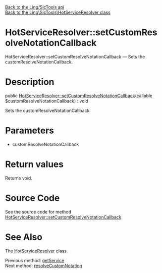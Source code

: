 [Back to the Ling/SicTools api](https://github.com/lingtalfi/SicTools/blob/master/doc/api/Ling/SicTools.md)<br>
[Back to the Ling\SicTools\HotServiceResolver class](https://github.com/lingtalfi/SicTools/blob/master/doc/api/Ling/SicTools/HotServiceResolver.md)


HotServiceResolver::setCustomResolveNotationCallback
================



HotServiceResolver::setCustomResolveNotationCallback — Sets the customResolveNotationCallback.




Description
================


public [HotServiceResolver::setCustomResolveNotationCallback](https://github.com/lingtalfi/SicTools/blob/master/doc/api/Ling/SicTools/HotServiceResolver/setCustomResolveNotationCallback.md)(callable $customResolveNotationCallback) : void




Sets the customResolveNotationCallback.




Parameters
================


- customResolveNotationCallback

    


Return values
================

Returns void.








Source Code
===========
See the source code for method [HotServiceResolver::setCustomResolveNotationCallback](https://github.com/lingtalfi/SicTools/blob/master/HotServiceResolver.php#L209-L212)


See Also
================

The [HotServiceResolver](https://github.com/lingtalfi/SicTools/blob/master/doc/api/Ling/SicTools/HotServiceResolver.md) class.

Previous method: [getService](https://github.com/lingtalfi/SicTools/blob/master/doc/api/Ling/SicTools/HotServiceResolver/getService.md)<br>Next method: [resolveCustomNotation](https://github.com/lingtalfi/SicTools/blob/master/doc/api/Ling/SicTools/HotServiceResolver/resolveCustomNotation.md)<br>

